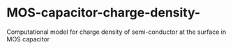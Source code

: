 # MOS-capacitor-charge-density-
Computational model for charge density of semi-conductor at the surface in MOS capacitor

